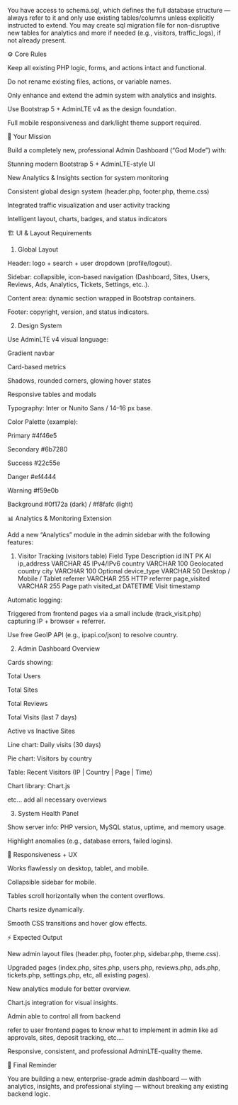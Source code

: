 You have access to schema.sql, which defines the full database structure — always refer to it and only use existing tables/columns unless explicitly instructed to extend.
You may create sql migration file for non-disruptive new tables for analytics and more if needed (e.g., visitors, traffic_logs), if not already present.

⚙️ Core Rules

Keep all existing PHP logic, forms, and actions intact and functional.

Do not rename existing files, actions, or variable names.

Only enhance and extend the admin system with analytics and insights.

Use Bootstrap 5 + AdminLTE v4 as the design foundation.

Full mobile responsiveness and dark/light theme support required.

🎯 Your Mission

Build a completely new, professional Admin Dashboard (“God Mode”) with:

Stunning modern Bootstrap 5 + AdminLTE-style UI

New Analytics & Insights section for system monitoring

Consistent global design system (header.php, footer.php, theme.css)

Integrated traffic visualization and user activity tracking

Intelligent layout, charts, badges, and status indicators

🏗️ UI & Layout Requirements
1. Global Layout

Header: logo + search + user dropdown (profile/logout).

Sidebar: collapsible, icon-based navigation (Dashboard, Sites, Users, Reviews, Ads, Analytics, Tickets, Settings, etc..).

Content area: dynamic section wrapped in Bootstrap containers.

Footer: copyright, version, and status indicators.

2. Design System

Use AdminLTE v4 visual language:

Gradient navbar

Card-based metrics

Shadows, rounded corners, glowing hover states

Responsive tables and modals

Typography: Inter or Nunito Sans / 14–16 px base.

Color Palette (example):

Primary #4f46e5

Secondary #6b7280

Success #22c55e

Danger #ef4444

Warning #f59e0b

Background #0f172a (dark) / #f8fafc (light)

📊 Analytics & Monitoring Extension

Add a new “Analytics” module in the admin sidebar with the following features:

1. Visitor Tracking (visitors table)
Field	Type	Description
id	INT PK AI	
ip_address	VARCHAR 45	IPv4/IPv6
country	VARCHAR 100	Geolocated country
city	VARCHAR 100	Optional
device_type	VARCHAR 50	Desktop / Mobile / Tablet
referrer	VARCHAR 255	HTTP referrer
page_visited	VARCHAR 255	Page path
visited_at	DATETIME	Visit timestamp

Automatic logging:

Triggered from frontend pages via a small include (track_visit.php) capturing IP + browser + referrer.

Use free GeoIP API (e.g., ipapi.co/json) to resolve country.

2. Admin Dashboard Overview

Cards showing:

Total Users

Total Sites

Total Reviews

Total Visits (last 7 days)

Active vs Inactive Sites

Line chart: Daily visits (30 days)

Pie chart: Visitors by country

Table: Recent Visitors (IP | Country | Page | Time)

Chart library: Chart.js

etc... add all necessary overviews

3. System Health Panel

Show server info: PHP version, MySQL status, uptime, and memory usage.

Highlight anomalies (e.g., database errors, failed logins).

📱 Responsiveness + UX

Works flawlessly on desktop, tablet, and mobile.

Collapsible sidebar for mobile.

Tables scroll horizontally when the content overflows.

Charts resize dynamically.

Smooth CSS transitions and hover glow effects.

⚡ Expected Output

New admin layout files (header.php, footer.php, sidebar.php, theme.css).

Upgraded pages (index.php, sites.php, users.php, reviews.php, ads.php, tickets.php, settings.php, etc, all existing pages).

New analytics module for better overview.

Chart.js integration for visual insights.

Admin able to control all from backend

refer to user frontend pages to know what to implement in admin like ad approvals, sites, deposit tracking, etc....

Responsive, consistent, and professional AdminLTE-quality theme.

🧩 Final Reminder

You are building a new, enterprise-grade admin dashboard — with analytics, insights, and professional styling — without breaking any existing backend logic.
